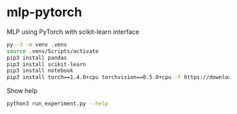 # mlp-pytorch
MLP using PyTorch with scikit-learn interface
```bash
py -3 -m venv .venv
source .venv/Scripts/activate
pip3 install pandas
pip3 install scikit-learn
pip3 install notebook
pip3 install torch==1.4.0+cpu torchvision==0.5.0+cpu -f https://download.pytorch.org/whl/torch_stable.html
```
Show help
```bash
python3 run_experiment.py --help
```